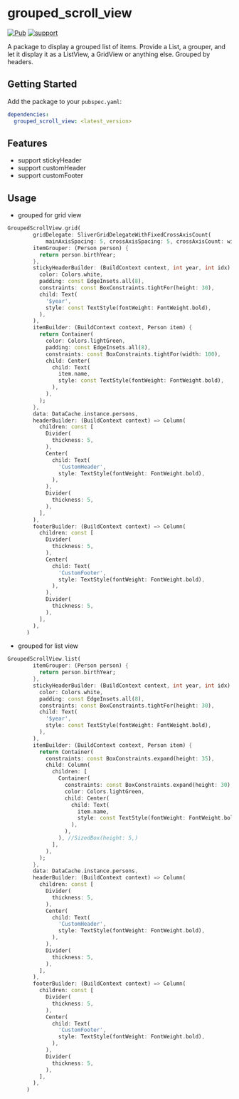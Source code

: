 # grouped_scroll_view
[![Pub](https://img.shields.io/pub/v/grouped_scroll_view.svg?style=flat-square)](https://pub.dev/packages/grouped_scroll_view)
[![support](https://img.shields.io/badge/platform-android%20|%20ios%20|%20web%20|%20macos%20|%20windows%20|%20linux%20-blue.svg)](https://pub.dev/packages/grouped_scroll_view)

A package to display a grouped list of items. Provide a List, a grouper, and let it display it as a ListView, a GridView or anything else. Grouped by headers.

## Getting Started
Add the package to your `pubspec.yaml`:
```yaml
dependencies:
  grouped_scroll_view: <latest_version>
```

## Features
* support stickyHeader
* support customHeader
* support customFooter

## Usage
* grouped for grid view
``` dart
GroupedScrollView.grid(
        gridDelegate: SliverGridDelegateWithFixedCrossAxisCount(
            mainAxisSpacing: 5, crossAxisSpacing: 5, crossAxisCount: widget.crossAxisCount),
        itemGrouper: (Person person) {
          return person.birthYear;
        },
        stickyHeaderBuilder: (BuildContext context, int year, int idx) => Container(
          color: Colors.white,
          padding: const EdgeInsets.all(8),
          constraints: const BoxConstraints.tightFor(height: 30),
          child: Text(
            '$year',
            style: const TextStyle(fontWeight: FontWeight.bold),
          ),
        ),
        itemBuilder: (BuildContext context, Person item) {
          return Container(
            color: Colors.lightGreen,
            padding: const EdgeInsets.all(8),
            constraints: const BoxConstraints.tightFor(width: 100),
            child: Center(
              child: Text(
                item.name,
                style: const TextStyle(fontWeight: FontWeight.bold),
              ),
            ),
          );
        },
        data: DataCache.instance.persons,
        headerBuilder: (BuildContext context) => Column(
          children: const [
            Divider(
              thickness: 5,
            ),
            Center(
              child: Text(
                'CustomHeader',
                style: TextStyle(fontWeight: FontWeight.bold),
              ),
            ),
            Divider(
              thickness: 5,
            ),
          ],
        ),
        footerBuilder: (BuildContext context) => Column(
          children: const [
            Divider(
              thickness: 5,
            ),
            Center(
              child: Text(
                'CustomFooter',
                style: TextStyle(fontWeight: FontWeight.bold),
              ),
            ),
            Divider(
              thickness: 5,
            ),
          ],
        ),
      )
```

* grouped for list view
``` dart
GroupedScrollView.list(
        itemGrouper: (Person person) {
          return person.birthYear;
        },
        stickyHeaderBuilder: (BuildContext context, int year, int idx) => Container(
          color: Colors.white,
          padding: const EdgeInsets.all(8),
          constraints: const BoxConstraints.tightFor(height: 30),
          child: Text(
            '$year',
            style: const TextStyle(fontWeight: FontWeight.bold),
          ),
        ),
        itemBuilder: (BuildContext context, Person item) {
          return Container(
            constraints: const BoxConstraints.expand(height: 35),
            child: Column(
              children: [
                Container(
                  constraints: const BoxConstraints.expand(height: 30),
                  color: Colors.lightGreen,
                  child: Center(
                    child: Text(
                      item.name,
                      style: const TextStyle(fontWeight: FontWeight.bold),
                    ),
                  ),
                ), //SizedBox(height: 5,)
              ],
            ),
          );
        },
        data: DataCache.instance.persons,
        headerBuilder: (BuildContext context) => Column(
          children: const [
            Divider(
              thickness: 5,
            ),
            Center(
              child: Text(
                'CustomHeader',
                style: TextStyle(fontWeight: FontWeight.bold),
              ),
            ),
            Divider(
              thickness: 5,
            ),
          ],
        ),
        footerBuilder: (BuildContext context) => Column(
          children: const [
            Divider(
              thickness: 5,
            ),
            Center(
              child: Text(
                'CustomFooter',
                style: TextStyle(fontWeight: FontWeight.bold),
              ),
            ),
            Divider(
              thickness: 5,
            ),
          ],
        ),
      )
```

